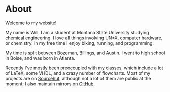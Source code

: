 # About

Welcome to my website!

My name is Will. I am a student at Montana State University studying
chemical engineering. I love all things involving UN\*X, computer
hardware, or chemistry. In my free time I enjoy biking, running, and
programming.

My time is split between Bozeman, Billings, and Austin. I went to high
school in Boise, and was born in Atlanta.

Recently I've mostly been preoccupied with my classes, which include a
lot of LaTeX, some VHDL, and a crazy number of flowcharts. Most of my
projects are on [Sourcehut](https://git.sr.ht/~learax/), although not
a lot of them are public at the moment; I also maintain mirrors on
[GitHub](https://github.com/LEARAX).
